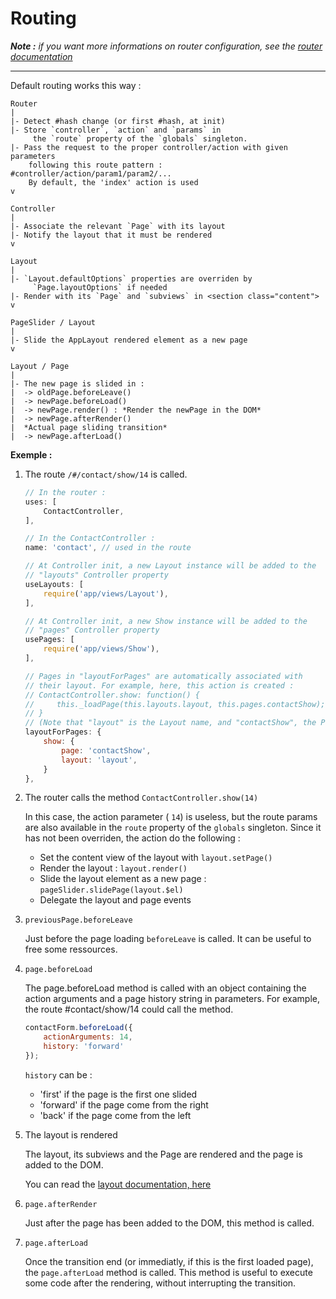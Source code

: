 # Routing

*__Note :__ if you want more informations on router configuration, see the [router documentation](router.md)*

---

Default routing works this way :

```
Router
|
|- Detect #hash change (or first #hash, at init)
|- Store `controller`, `action` and `params` in
     the `route` property of the `globals` singleton.
|- Pass the request to the proper controller/action with given parameters
    following this route pattern : #controller/action/param1/param2/...
    By default, the 'index' action is used
v

Controller
|
|- Associate the relevant `Page` with its layout
|- Notify the layout that it must be rendered
v

Layout
|
|- `Layout.defaultOptions` properties are overriden by
     `Page.layoutOptions` if needed
|- Render with its `Page` and `subviews` in <section class="content">
v

PageSlider / Layout
|
|- Slide the AppLayout rendered element as a new page
v

Layout / Page
|
|- The new page is slided in :
|  -> oldPage.beforeLeave()
|  -> newPage.beforeLoad()
|  -> newPage.render() : *Render the newPage in the DOM*
|  -> newPage.afterRender()
|  *Actual page sliding transition*
|  -> newPage.afterLoad()
```

__Exemple :__

1. The route `/#/contact/show/14` is called.

   ```js
   // In the router :
   uses: [
       ContactController,
   ],
   ```

   ```js
   // In the ContactController :
   name: 'contact', // used in the route

   // At Controller init, a new Layout instance will be added to the
   // "layouts" Controller property
   useLayouts: [
       require('app/views/Layout'),
   ],

   // At Controller init, a new Show instance will be added to the
   // "pages" Controller property
   usePages: [
       require('app/views/Show'),
   ],

   // Pages in "layoutForPages" are automatically associated with
   // their layout. For example, here, this action is created :
   // ContactController.show: function() {
   //     this._loadPage(this.layouts.layout, this.pages.contactShow);
   // }
   // (Note that "layout" is the Layout name, and "contactShow", the Page name)
   layoutForPages: {
       show: {
           page: 'contactShow',
           layout: 'layout',
       }
   },
   ```

2. The router calls the method `ContactController.show(14)`

   In this case, the action parameter ( `14`) is useless, but the route params are also available in the `route` property of the `globals` singleton.
   Since it has not been overriden, the action do the following :
   - Set the content view of the layout with `layout.setPage()`
   - Render the layout : `layout.render()`
   - Slide the layout element as a new page : `pageSlider.slidePage(layout.$el)`
   - Delegate the layout and page events

3. `previousPage.beforeLeave`

   Just before the page loading `beforeLeave` is called. It can be useful to free some ressources.


4. `page.beforeLoad`

   The page.beforeLoad method is called with an object containing the action
   arguments and a page history string in parameters.
   For example, the route #contact/show/14 could call the method.

   ```js
   contactForm.beforeLoad({
       actionArguments: 14,
       history: 'forward'
   });
   ```

   `history` can be :
   - 'first' if the page is the first one slided
   - 'forward' if the page come from the right
   - 'back' if the page come from the left

5. The layout is rendered

   The layout, its subviews and the Page are rendered and the page is added to the DOM.

   You can read the [layout documentation, here](layout.md)

6. `page.afterRender`

   Just after the page has been added to the DOM, this method is called.

7. `page.afterLoad`

   Once the transition end (or immediatly, if this is the first loaded page), the `page.afterLoad` method is called.
   This method is useful to execute some code after the rendering, without interrupting the transition.
